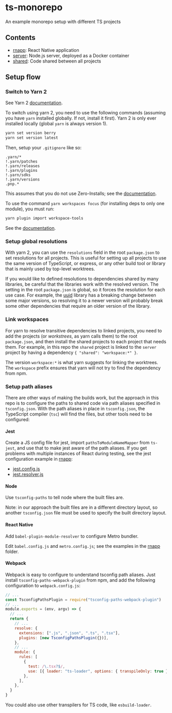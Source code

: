 # ts-monorepo
An example monorepo setup with different TS projects

## Contents

- [rnapp](./rnapp): React Native application
- [server](./server): Node.js server, deployed as a Docker container
- [shared](./shared): Code shared between all projects

## Setup flow

### Switch to Yarn 2

See Yarn 2 [documentation](https://yarnpkg.com/getting-started).

To switch using yarn 2, you need to use the following commands (assuming you have
`yarn` installed globally. If not, install it first). Yarn 2 is only ever
installed locally (global `yarn` is always version 1).

```sh
yarn set version berry
yarn set version latest
```

Then, setup your `.gitignore` like so:

```
.yarn/*
!.yarn/patches
!.yarn/releases
!.yarn/plugins
!.yarn/sdks
!.yarn/versions
.pnp.*
```

This assumes that you do not use Zero-Installs; see the
[documentation](https://yarnpkg.com/getting-started/qa#which-files-should-be-gitignored).

To use the command `yarn workspaces focus` (for installing deps to only one module), you
must run:

```sh
yarn plugin import workspace-tools
```

See the [documentation](https://yarnpkg.com/cli/workspaces/focus).

### Setup global resolutions

With yarn 2, you can use the `resolutions` field in the root `package.json` to set
resolutions for all projects. This is useful for setting up all projects to use the
same version of TypeScript, or express, or any other build tool or library that
is mainly used by top-level worktrees.

If you would like to defined resolutions to dependencies shared by many libraries,
be careful that the libraries work with the resolved version. The setting in the
root `package.json` is global, so it forces the resolution for each use case.
For example, the [uuid](https://www.npmjs.com/package/uuid) library has a breaking
change between some major versions, so resolving it to a newer version will
probably break some other dependencies that require an older version of the library.

### Link workspaces

For yarn to resolve transitive dependencies to linked projects, you need to add
the projects (or _workstrees_, as yarn calls them) to the root `package.json`, and
then install the shared projects to each project that needs them. For example, in
this repo the `shared` project is linked to the `server` project by having a
dependency `{ "shared": "workspace:*" }`.

The version `workspace:*` is what yarn suggests for linking the worktrees. The
`workspace` prefix ensures that yarn will not try to find the dependency from
npm.

### Setup path aliases

There are other ways of making the builds work, but the approach in this repo
is to configure the paths to shared code via path aliases specified in `tsconfig.json`.
With the path aliases in place in `tsconfig.json`, the TypeScript compiler (`tsc`)
will find the files, but other tools need to be configured:

#### Jest

Create a JS config file for jest, import `pathsToModuleNameMapper`
from `ts-jest`, and use that to make jest aware of the path aliases.
If you get problems with multiple instances of React during testing, see
the jest configuration example in [rnapp](./rnapp):

- [jest.config.js](./rnapp/jest.config.js)
- [jest.resolver.js](./rnapp/jest.resolver.js)

#### Node

Use `tsconfig-paths` to tell node where the built files are.

Note: in our approach the built files are in a different directory layout, so
another `tsconfig.json` file must be used to specify the built directory
layout.

#### React Native

Add `babel-plugin-module-resolver` to configure Metro bundler.

Edit `babel.config.js` and `metro.config.js`; see the examples in the
[rnapp](./rnapp) folder.

#### Webpack

Webpack is easy to configure to understand tsconfig path aliases.
Just install `tsconfig-paths-webpack-plugin` from npm, and add the following
configuration to `webpack.config.js`:

```js
// ...
const TsconfigPathsPlugin = require("tsconfig-paths-webpack-plugin")
// ...
module.exports = (env, argv) => {
  // ...
  return {
    // ...
    resolve: {
      extensions: [".js", ".json", ".ts", ".tsx"],
      plugins: [new TsconfigPathsPlugin({})],
    },
    // ...
    module: {
      rules: [
        {
          test: /\.tsx?$/,
          use: [{ loader: "ts-loader", options: { transpileOnly: true } }],
        },
      ],
    },
  }
}
```

You could also use other transpilers for TS code, like `esbuild-loader`.
